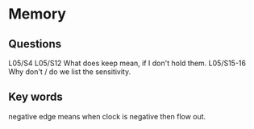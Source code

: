 # Memory

## Questions

L05/S4
L05/S12
What does keep mean, if I don't hold them.
L05/S15-16
Why don't / do we list the sensitivity.

## Key words

negative edge means when clock is negative then flow out.
